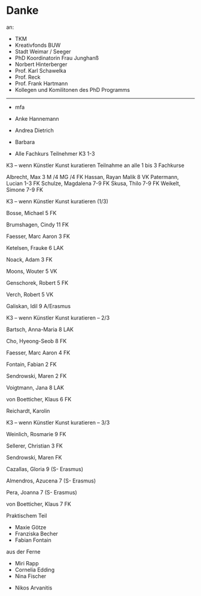 # Danke

an:

* TKM
* Kreativfonds BUW
* Stadt Weimar / Seeger
* PhD Koordinatorin Frau Junghanß
* Norbert Hinterberger
* Prof. Karl Schawelka
* Prof. Reck
* Prof. Frank Hartmann
* Kollegen und Komilitonen des PhD Programms

---
* mfa

* Anke Hannemann
* Andrea Dietrich
* Barbara

* Alle Fachkurs Teilnehmer K3 1-3

K3 – wenn Künstler Kunst kuratieren Teilnahme an alle 1 bis 3 Fachkurse

Albrecht, Max 3 M /4 MG /4 FK
Hassan, Rayan Malik 8 VK
Patermann, Lucian 1-3 FK
Schulze, Magdalena 7-9 FK
Skusa, Thilo 7-9 FK
Weikelt, Simone 7-9 FK




K3 – wenn Künstler Kunst kuratieren (1/3)

Bosse, Michael 5 FK

Brumshagen, Cindy 11 FK

Faesser, Marc Aaron 3 FK

Ketelsen, Frauke 6 LAK

Noack, Adam 3 FK

Moons, Wouter 5 VK

Genschorek, Robert  5 FK

Verch, Robert 5 VK

Galiskan, Idil 9 A/Erasmus



K3 – wenn Künstler Kunst kuratieren – 2/3

Bartsch, Anna-Maria 8 LAK

Cho, Hyeong-Seob 8 FK

Faesser, Marc Aaron 4 FK

Fontain, Fabian 2 FK

Sendrowski, Maren 2 FK

Voigtmann, Jana 8 LAK

von Boetticher, Klaus 6 FK

Reichardt, Karolin



K3 – wenn Künstler Kunst kuratieren – 3/3


Weinlich, Rosmarie 9 FK

Sellerer, Christian 3 FK

Sendrowski, Maren FK

Cazallas, Gloria 9 (S- Erasmus)

Almendros, Azucena 7 (S- Erasmus)

Pera, Joanna 7 (S- Erasmus)

von Boetticher, Klaus 7 FK


Praktischem Teil
* Maxie Götze
* Franziska Becher
* Fabian Fontain 

aus der Ferne
* Miri Rapp
* Cornelia Edding
* Nina Fischer
+ Nikos Arvanitis


